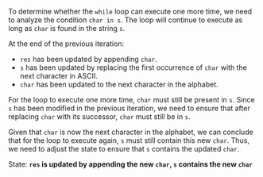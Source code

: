 To determine whether the `while` loop can execute one more time, we need to analyze the condition `char in s`. The loop will continue to execute as long as `char` is found in the string `s`.

At the end of the previous iteration:
- `res` has been updated by appending `char`.
- `s` has been updated by replacing the first occurrence of `char` with the next character in ASCII.
- `char` has been updated to the next character in the alphabet.

For the loop to execute one more time, `char` must still be present in `s`. Since `s` has been modified in the previous iteration, we need to ensure that after replacing `char` with its successor, `char` must still be in `s`.

Given that `char` is now the next character in the alphabet, we can conclude that for the loop to execute again, `s` must still contain this new `char`. Thus, we need to adjust the state to ensure that `s` contains the updated `char`.

State: **`res` is updated by appending the new `char`, `s` contains the new `char`**